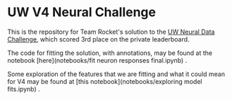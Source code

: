 # UW V4 Neural Challenge

This is the repository for Team Rocket's solution to the [UW Neural Data Challenge](https://www.kaggle.com/c/uwndc19), which scored 3rd place on the private leaderboard.

The code for fitting the solution, with annotations, may be found at the notebook [here](notebooks/fit neuron responses final.ipynb) .

Some exploration of the features that we are fitting and what it could mean for V4 may be found at [this notebook](notebooks/exploring model fits.ipynb) .
